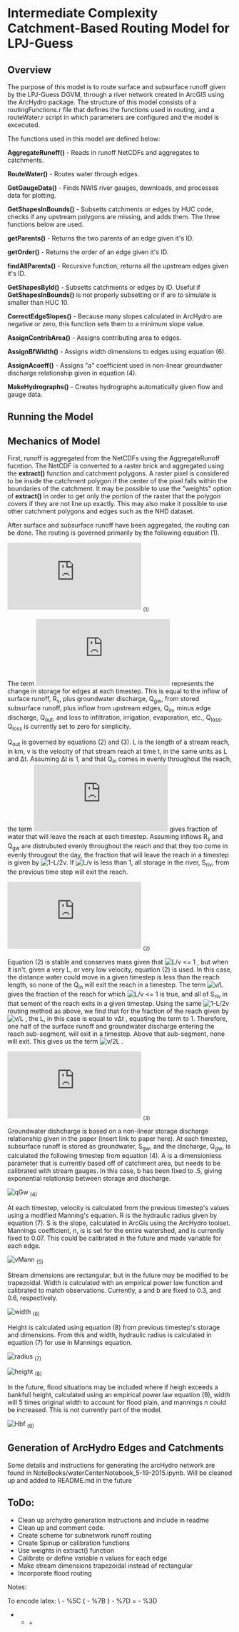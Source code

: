 # Intermediate Complexity Catchment-Based Routing Model for LPJ-Guess


## Overview
The purpose of this model is to route surface and subsurface runoff given by the LPJ-Guess DGVM, through a river network created in ArcGIS using the ArcHydro package. The structure of this model consists of a routingFunctions.r file that defines the functions used in routing, and a routeWater.r script in which parameters are configured and the model is excecuted.

The functions used in this model are defined below:

**AggregateRunoff()** - Reads in runoff NetCDFs and aggregates to catchments.

**RouteWater()** - Routes water through edges.

**GetGaugeData()** - Finds NWIS river gauges, downloads, and processes data for plotting.

**GetShapesInBounds()** - Subsetts catchments or edges by HUC code, checks if any upstream polygons are missing, and adds them. The three functions below are used.

**getParents()** - Returns the two parents of an edge given it's ID.

**getOrder()** - Returns the order of an edge given it's ID.

**findAllParents()** - Recursive function, returns all the upstream edges given it's ID.

**GetShapesById()** - Subsetts catchments or edges by ID. Useful if **GetShapesInBounds()** is not properly subsetting or if are to simulate is smaller than HUC 10.

**CorrectEdgeSlopes()** - Because many slopes calculated in ArcHydro are negative or zero, this function sets them to a minimum slope value.

**AssignContribArea()** - Assigns contributing area to edges.

**AssignBfWidth()** - Assigns width dimensions to edges using equation (6).

**AssignAcoeff()** - Assigns "a" coefficient used in non-linear groundwater discharge relationship given in equation (4).

**MakeHydrographs()** - Creates hydrographs automatically given flow and gauge data.

## Running the Model


## Mechanics of Model

First, runoff is aggregated from the NetCDFs using the AggregateRunoff fucntion.
The NetCDF is converted to a raster brick and aggregated using the **extract()** function and catchment polygons.
A raster pixel is considered to be inside the catchment polygon if the center of the pixel falls within the boundaries of the catchment.
It may be possible to use the "weights" option of **extract()** in order to get only the portion of the raster that the polygon covers if they are not line up exactly.
This may also make it possible to use other catchment polygons and edges such as the NHD dataset.

After surface and subsurface runoff have been aggregated, the routing can be done. The routing is governed primarily by the following equation (1).

![eq1] <sub>(1)</sub>

The term ![dsdt] represents the change in storage for edges at each timestep.
This is equal to the inflow of surface runoff, R<sub>s</sub>, plus groundwater discharge, Q<sub>gw</sub>, from stored subsurface runoff, plus inflow from upstream edges, Q<sub>in</sub>, minus edge discharge, Q<sub>out</sub>, and loss to infiltration, irrigation, evaporation, etc., Q<sub>loss</sub>.
Q<sub>loss</sub> is currently set to zero for simplicity.

Q<sub>out</sub> is governed by equations (2) and (3).
L is the length of a stream reach, in km, v is the velocity of that stream reach at time t, in the same units as L and &Delta;t.
Assuming &Delta;t is 1, and that Q<sub>in</sub> comes in evenly throughout the reach, the term ![1-L/v] gives fraction of water that will leave the reach at each timestep. 
Assuming inflows R<sub>s</sub> and Q<sub>gw</sub> are distrubuted evenly throughout the reach and that they too come in evenly througout the day, the fraction that will leave the reach in a timestep is given by ![1-L/2v].
If ![L/v] is less than 1, all storage in the river, S<sub>riv</sub>, from the previous time step will exit the reach.

![qOut1] <sub>(2)</sub>

Equation (2) is stable and conserves mass given that ![L/v <= 1] , but when it isn't, given a very L, or very low velocity, equation (2) is used.
In this case, the distance water could move in a given timestep is less than the reach length, so none of the Q<sub>in</sub> will exit the reach in a timestep.
The term ![v/L] gives the fraction of the reach for which ![L/v <= 1] is true, and all of S<sub>riv</sub> in that sement of the reach exits in a given timestep.
Using the same ![1-L/2v] routing method as above, we find that for the fraction of the reach given by ![v/L] , the L, in this case is equal to v&Delta;t , equating the term to 1.
Therefore, one half of the surface runoff and groundwater discharge entering the reach sub-segment, will exit in a timestep. Above that sub-segment, none will exit.
This gives us the term ![v/2L] .
 
![qOut2] <sub>(3)</sub>

Groundwater dishcharge is based on a  non-linear storage discharge relationship given in the paper (insert link to paper here).
At each timestep, subsurface runoff is stored as groundwater, S<sub>gw</sub>, and the discharge, Q<sub>gw</sub>, is calculated the following timestep from equation (4).
A is a dimensionless parameter that is currently based off of catchment area, but needs to be calibrated with stream gauges.
In this case, b has been fixed to .5, giving exponential relationsip between storage and discharge. 

![qGw] <sub>(4)</sub>


At each timestep, velocity is calculated from the previous timestep's values using a modified Manning's equation.
R is the hydraulic radius given by equation (7). S is the slope, calculated in ArcGis using the ArcHydro toolset. 
Mannings coefficient, n,  is is set for the entire watershed, and is currently fixed to 0.07.
This could be calibrated in the future and made variable for each edge.

![vMann] <sub>(5)</sub>


Stream dimensions are rectangular, but in the future may be modified to be trapezoidal.
Width is calculated with an empirical power law function and calibrated to match observations.
Currently, a and b are fixed to 0.3, and 0.6, respectively.

![width] <sub>(6)</sub>

Height is calculated using equation (8) from previous timestep's storage and dimensions.
From this and width, hydraulic radius is calculated in equation (7) for use in Mannings equation.

![radius] <sub>(7)</sub>

![height] <sub>(8)</sub>

In the future, flood situations may be included where if heigh exceeds a bankfull height, calculated using an empirical power law equation (9), width will 5 times original width to account for flood plain, and mannings n could be increased.
This is not currently part of the model.

![Hbf] <sub>(9)</sub>

## Generation of ArcHydro Edges and Catchments

Some details and instructions for generating the arcHydro network are found in NoteBooks/waterCenterNotebook_5-19-2015.ipynb.
Will be cleaned up and added to README.md in the future


## ToDo:
* Clean up archydro generation instructions and include in readme
* Clean up and comment code.
* Create scheme for subnetwork runoff routing
* Create Spinup or calibration functions
* Use weights in extract() function
* Calibrate or define variable n values for each edge
* Make stream dimensions trapezoidal instead of rectangular
* Incorporate flood routing

Notes:

To encode latex:
\ - %5C
{ - %7B
} - %7D
= - %3D
+ - &plus;


[eq1]: https://latex.codecogs.com/gif.latex?%5Cfrac%7B%5Cmathrm%7Bd%7DS%7D%7B%5Cmathrm%7Bd%7Dt%7D%3DR_%7Bs%7D&plus;Q_%7Bgw%7D&plus;Q_%7Bin%7D-Q_%7Bout%7D-Q_%7Bloss%7D

[qOut1]: https://latex.codecogs.com/gif.latex?Q_%7Bout1%7D%3DS_%7Briv%7D&plus;(1-%5Cfrac%7BL%7D%7Bv%5CDelta&space;t%7D)%5Csum&space;Q_%7Bin%7D&plus;(1-%5Cfrac%7BL%7D%7B2v%5CDelta&space;t%7D)(R_%7Bs%7D&plus;Q_%7Bgw%7D)

[qOut2]: https://latex.codecogs.com/gif.latex?Q_%7Bout2%7D%3D%5Cfrac%7Bv%5CDelta&space;t%7D%7BL%7DS_%7Briv%7D&plus;(%5Cfrac%7Bv%5CDelta&space;t%7D%7B2L%7D)(R_%7Bs%7D&plus;Q_%7Bgw%7D)

[qGw]: https://latex.codecogs.com/gif.latex?Q_%7Bgw%7D%3D(%5Cfrac%7BS_%7Bgw%7D%7D%7Ba%7D)^%7B%5Cfrac%7B1%7D%7Bb%7D%7D 

[vMann]: https://latex.codecogs.com/gif.latex?v%3D%5Cfrac%7BR^%7B%5Cfrac%7B2%7D%7B3%7D%7DS^%7B%5Cfrac%7B1%7D%7B2%7D%7D%7D%7Bn%7D

[width]: https://latex.codecogs.com/gif.latex?W%3Da(A_%7Btotal%7D)^b

[radius]: https://latex.codecogs.com/gif.latex%5Cdpi%7B100%7D?R%3D%5Cfrac%7BA%7D%7BP%7D%3D%5Cfrac%7BHW%7D%7B2H&plus;W%7D

[height]: https://latex.codecogs.com/gif.latex%5Cdpi%7B100%7D?H%3D%5Cfrac%7BS_%7Briv%7D%7D%7BLw%7D

[Hbf]: https://latex.codecogs.com/gif.latex%5Cdpi%7B100%7D?H_%7Bbf%7D%3Da(A_%7Btotal%7D)^b


[dsdt]: https://latex.codecogs.com/gif.latex?%5Cfrac%7B%5Cmathrm%7Bd%7DS%7D%7B%5Cmathrm%7Bd%7Dt%7D

[1-L/v]: https://latex.codecogs.com/gif.latex?(1-%5Cfrac%7BL%7D%7Bv%5CDelta&space;t%7D)

[1-L/2v]: https://latex.codecogs.com/gif.latex%5Cdpi%7B100%7D?(1-%5Cfrac%7BL%7D%7B2v%5CDelta&space;t%7D)

[L/v]: https://latex.codecogs.com/gif.latex%5Cdpi%7B100%7D?%5Cfrac%7BL%7D%7Bv%5CDelta&space;t%7D

[L/v <= 1]: https://latex.codecogs.com/gif.latex%5Cdpi%7B100%7D?%5Cfrac%7BL%7D%7Bv%5CDelta&space;t%7D&space;%5Cleq&space;1

[v/L]: https://latex.codecogs.com/gif.latex%5Cdpi%7B100%7D?%5Cfrac%7Bv%5CDelta&space;t%7D%7Bl%7D

[v/2L]: https://latex.codecogs.com/gif.latex%5Cdpi%7B100%7D?%5Cfrac%7Bv%5CDelta&space;t%7D%7B2L%7D

